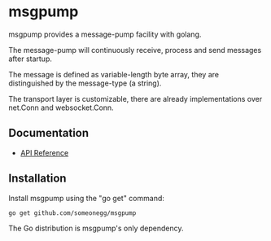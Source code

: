 msgpump
======

msgpump provides a message-pump facility with golang.

The message-pump will continuously receive, process and send messages after startup.

The message is defined as variable-length byte array, they are distinguished
by the message-type (a string).

The transport layer is customizable, there are already implementations over net.Conn
and websocket.Conn.

Documentation
-------------

- [API Reference](http://godoc.org/github.com/someonegg/msgpump)

Installation
------------

Install msgpump using the "go get" command:

    go get github.com/someonegg/msgpump

The Go distribution is msgpump's only dependency.
